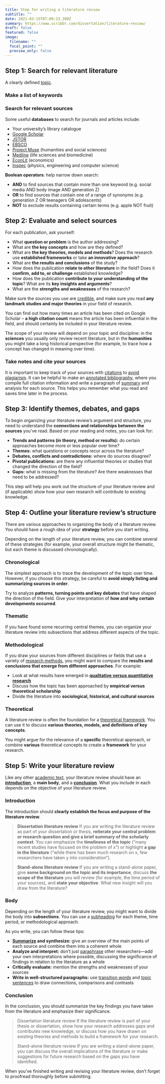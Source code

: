 ```yaml
---
title: Step for writing a literature review
subtitle: ""
date: 2021-03-15T07:09:23.390Z
summary: https://www.scribbr.com/dissertation/literature-review/
draft: false
featured: false
image:
  filename: ""
  focal_point: ""
  preview_only: false
---
```


## Step 1: Search for relevant literature

A clearly defined [topic](https://www.scribbr.com/research-process/dissertation-topics/).

### Make a list of keywords

### Search for relevant sources

Some useful **databases** to search for journals and articles include:

* Your university’s library catalogue
* [Google Scholar](https://scholar.google.com/)
* [JSTOR](https://www.jstor.org/)
* [EBSCO](https://www.ebsco.com/products/research-databases)
* [Project Muse](http://muse.jhu.edu/) (humanities and social sciences)
* [Medline](https://www.nlm.nih.gov/bsd/medline.html) (life sciences and biomedicine)
* [EconLit](https://www.aeaweb.org/econlit/) (economics)
* [Inspec](https://www.theiet.org/publishing/inspec/) (physics, engineering and computer science)

**Boolean operators**: help narrow down search:

* **AND** to find sources that contain more than one keyword (e.g. social media AND body image AND generation Z)
* **OR** to find sources that contain one of a range of synonyms (e.g. generation Z OR teenagers OR adolescents)
* **NOT** to exclude results containing certain terms (e.g. apple NOT fruit)

## Step 2: Evaluate and select sources

For each publication, ask yourself:

* What **question or problem** is the author addressing?
* What are **the key concepts** and how are they defined?
* What are **the key theories, models and methods**? Does the research use **established frameworks** or take **an innovative approach**?
* What are **the results and conclusions** of the study?
* How does the publication **relate to other literature** in the field? Does it **confirm, add to, or challenge** established knowledge?
* How does the publication **contribute to your understanding of the topic**? What are its **key insights and arguments**?
* What are the **strengths and weaknesses** of the research?

Make sure the sources you use are [credible](https://www.scribbr.com/citing-sources/craap-test/), and make sure you read **any landmark studies and major theories** in your field of research.

You can find out how many times an article has been cited on Google Scholar – **a high citation count** means the article has been influential in the field, and should certainly be included in your literature review.

The scope of your review will depend on your topic and discipline: in the **sciences** you usually only review recent literature, but in the **humanities** you might take a long historical perspective (for example, to trace how a concept has changed in meaning over time).

### Take notes and cite your sources

It is important to keep track of your sources with [citations](https://www.scribbr.com/category/citing-sources/) to [avoid plagiarism](https://www.scribbr.com/category/plagiarism/). It can be helpful to make an [annotated bibliography](https://www.scribbr.com/chicago-style/annotated-bibliography/), where you compile full citation information and write a paragraph of [summary](https://www.scribbr.com/citing-sources/how-to-summarize/) and analysis for each source. This helps you remember what you read and saves time later in the process.

## Step 3: Identify themes, debates, and gaps

To begin organizing your literature review’s argument and structure, you need to understand the **connections and relationships between the sources** you’ve read. Based on your reading and notes, you can look for:

* **Trends and patterns (in theory, method or results):** do certain approaches become more or less popular over time?
* **Themes:** what questions or concepts recur across the literature?
* **Debates, conflicts and contradictions:** where do sources disagree?
* **Pivotal publications:** are there any influential theories or studies that changed the direction of the field?
* **Gaps:** what is missing from the literature? Are there weaknesses that need to be addressed?

This step will help you work out the structure of your literature review and (if applicable) show how your own research will contribute to existing knowledge.

## Step 4: Outline your literature review’s structure

There are various approaches to organizing the body of a literature review. You should have a rough idea of your **strategy** before you start writing.

Depending on the length of your literature review, you can combine several of these strategies (for example, your overall structure might be thematic, but each theme is discussed chronologically).

### Chronological

The simplest approach is to trace the development of the topic over time. However, if you choose this strategy, be careful to **avoid simply listing and summarizing sources in order**.

Try to analyze **patterns, turning points and key debates** that have shaped the direction of the field. Give your interpretation of **how and why certain developments occurred**.

### Thematic

If you have found some recurring central themes, you can organize your literature review into subsections that address different aspects of the topic.

### Methodological

If you draw your sources from different disciplines or fields that use a variety of [research methods](https://www.scribbr.com/category/methodology/), you might want to compare the **results and conclusions that emerge from different approaches**. For example:

* Look at what results have emerged in **[qualitative versus quantitative research](https://www.scribbr.com/methodology/qualitative-quantitative-research/)**
* Discuss how the topic has been approached by **empirical versus theoretical scholarship**
* Divide the literature into **sociological, historical, and cultural sources**

### Theoretical

A literature review is often the foundation for a [theoretical framework](https://www.scribbr.com/dissertation/theoretical-framework/). You can use it to discuss **various theories, models, and definitions of key concepts**.

You might argue for the relevance of a **specific** theoretical approach, or combine **various** theoretical concepts to create a **framework** for your research.

## Step 5: Write your literature review

Like any other [academic text](https://www.scribbr.com/category/academic-writing/), your literature review should have an **[introduction](https://www.scribbr.com/academic-essay/introduction/)**, a **main body**, and a **[conclusion](https://www.scribbr.com/academic-essay/conclusion/)**. What you include in each depends on the objective of your literature review.

### Introduction

The introduction should **clearly establish the focus and purpose of the literature review**.

> **Dissertation literature review**
> If you are writing the literature review as part of your dissertation or thesis, **reiterate your central problem or research question and give a brief summary of the scholarly context**. You can emphasize the **timeliness of the topic** (“many recent studies have focused on the problem of x”) or highlight **a gap in the literature** (“while there has been much research on x, few researchers have taken y into consideration”).
>
> **Stand-alone literature review**
> If you are writing a stand-alone paper, give **some background on the topic and its importance**, discuss **the scope of the literature** you will review (for example, the time period of your sources), and **state your objective**. What new insight will you draw from the literature?

### Body

Depending on the length of your literature review, you might want to divide the body into **subsections**. You can use a [subheading](https://www.scribbr.com/apa-style/apa-headings/) for each theme, time period, or methodological approach.

As you write, you can follow these tips:

* **[Summarize](https://www.scribbr.com/citing-sources/how-to-summarize/) and synthesize:** give an overview of the main points of each source and combine them into a coherent whole
* **Analyze and interpret:** don’t just [paraphrase](https://www.scribbr.com/citing-sources/how-to-paraphrase/) other researchers—add your own interpretations where possible, discussing the significance of findings in relation to the literature as a whole
* **Critically evaluate:** mention the strengths and weaknesses of your sources
* **Write in well-structured paragraphs:** use [transition words](https://www.scribbr.com/academic-writing/transition-words/) and [topic sentences](https://www.scribbr.com/research-paper/topic-sentences/) to draw connections, comparisons and contrasts

### Conclusion

In the conclusion, you should summarize the key findings you have taken from the literature and emphasize their significance.

> Dissertation literature review
> If the literature review is part of your thesis or dissertation, show how your research addresses gaps and contributes new knowledge, or discuss how you have drawn on existing theories and methods to build a framework for your research.
>
> Stand-alone literature review
> If you are writing a stand-alone paper, you can discuss the overall implications of the literature or make suggestions for future research based on the gaps you have identified.

When you’ve finished writing and revising your literature review, don’t forget to proofread thoroughly before submitting.